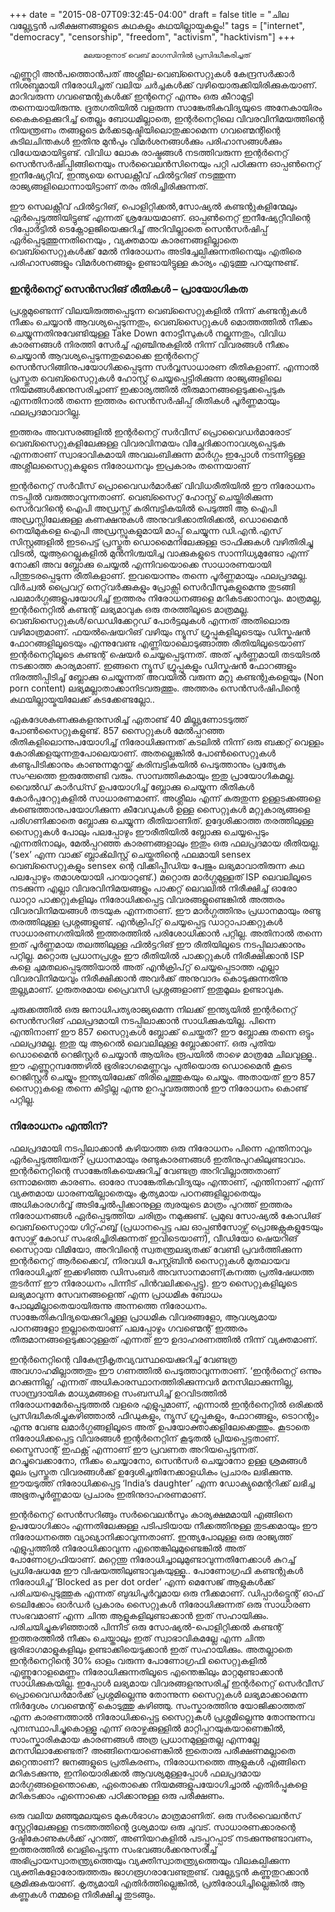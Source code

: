 +++
date = "2015-08-07T09:32:45-04:00"
draft = false
title = "ചില വല്ല്യേട്ടൻ പരീക്ഷണങ്ങളുടെ കഥകളും കഥയില്ലായ്മകളും!"
tags = ["internet", "democracy", "censorship", "freedom", "activism", "hacktivism"]
+++
<center><small>
    മലയാളനാട് വെബ് മാഗസിനില്‍ പ്രസിദ്ധീകരിച്ചത്
</small></center>

എണ്ണൂറ്റി അൻപത്തൊൻപത് അശ്ലീല-വെബ്സൈറ്റുകൾ കേന്ദ്രസർക്കാർ നിശബ്ദമായി നിരോധിച്ചത് വലിയ ചർച്ചകൾക്ക് വഴിയൊരുക്കിയിരിക്കുകയാണ്. മാറിവരുന്ന ഗവണ്മെന്റുകൾക്ക് ഇന്റനെറ്റ് എന്നും ഒരു കീറാമുട്ടി തന്നെയായിരുന്നു. ദ്രുതഗതിയിൽ വളരുന്ന സാങ്കേതികവിദ്യയുടെ അനേകായിരം കൈകളെക്കുറിച്ച് തെല്ലും ബോധമില്ലാതെ, ഇന്റർനെറ്റിലെ വിവരവിനിമയത്തിന്റെ നിയന്ത്രണം തങ്ങളുടെ മർക്കടമുഷ്ടിയിലൊതുക്കാമെന്ന ഗവണ്മെന്റിന്റെ കുടിലചിന്തകൾ ഇതിനു മുൻപും വിമർശനങ്ങൾക്കും പരിഹാസങ്ങൾക്കും വിധേയമായിട്ടുണ്ട്. വിവിധ ലോക രാഷ്ട്രങ്ങൾ നടത്തിവരുന്ന ഇന്റർനെറ്റ് സെൻസർഷിപ്പിങ്ങിനെയും സർവൈലൻസിനെയും പറ്റി പഠിക്കുന്ന ഓപ്പൺനെറ്റ് ഇനീഷ്യേറ്റീവ്, ഇന്ത്യയെ സെലക്റ്റീവ് ഫിൽട്ടറിങ് നടത്തുന്ന രാജ്യങ്ങളിലൊന്നായിട്ടാണ് തരം തിരിച്ചിരിക്കുന്നത്.

ഈ സെലക്റ്റീവ് ഫിൽട്ടറിങ്, പൊളിറ്റിക്കൽ,സോഷ്യൽ കണ്ടന്റുകളിന്മേലും ഏർപ്പെടുത്തിയിട്ടുണ്ട് എന്നത് ശ്രദ്ധേയമാണ്. ഓപ്പൺനെറ്റ് ഇനീഷ്യേറ്റീവിന്റെ റിപ്പോർട്ടിൽ ടെക്നോളജിയെക്കുറിച്ച് അറിവില്ലാതെ സെൻസർഷിപ്പ് ഏർപ്പെടുത്തുന്നതിനെയും , വ്യക്തമായ കാരണങ്ങളില്ലാതെ വെബ്സൈറ്റുകൾക്ക് മേൽ നിരോധനം അടിച്ചേല്പിക്കുന്നതിനെയും എതിരെ പരിഹാസങ്ങളും വിമർശനങ്ങളും ഉണ്ടായിട്ടുള്ള കാര്യം എടുത്തു പറയുന്നുണ്ട്.

### ഇന്റർനെറ്റ് സെൻസറിങ് രീതികൾ – പ്രായോഗികത

പ്രശ്നമുണ്ടെന്ന് വിലയിരുത്തപ്പെടുന്ന വെബ്സൈറ്റുകളിൽ നിന്ന് കണ്ടന്റുകൾ നീക്കം ചെയ്യാൻ ആവശ്യപ്പെടുന്നതും, വെബ്സൈറ്റുകൾ മൊത്തത്തിൽ നീക്കം ചെയ്യുന്നതിനുവേണ്ടിയുള്ള Take Down നോട്ടീസുകൾ നല്കുന്നതും, വിവിധ കാരണങ്ങൾ നിരത്തി സേർച്ച് എഞ്ചിനുകളിൽ നിന്ന് വിവരങ്ങൾ നീക്കം ചെയ്യാൻ ആവശ്യപ്പെടുന്നതുമൊക്കെ ഇന്റർനെറ്റ് സെൻസറിങ്ങിനുപയോഗിക്കപ്പെടുന്ന സർവ്വസാധാരണ രീതികളാണ്. എന്നാൽ പ്രസ്തുത വെബ്സൈറ്റുകൾ ഹോസ്റ്റ് ചെയ്യപ്പെട്ടിരിക്കുന്ന രാജ്യങ്ങളിലെ നിയമങ്ങൾക്കനുസരിച്ചാണ് ഇക്കാര്യത്തിൽ തീരുമാനങ്ങളെടുക്കപ്പെടുക എന്നതിനാൽ തന്നെ ഇത്തരം സെൻസർഷിപ്പ് രീതികൾ പൂർണ്ണമായും ഫലപ്രദമാവാറില്ല.

ഇത്തരം അവസരങ്ങളിൽ ഇന്റർനെറ്റ് സർവീസ് പ്രൊവൈഡർമാരോട് വെബ്സൈറ്റുകളിലേക്കുള്ള വിവരവിനമയം വിച്ഛേദിക്കാനാവശ്യപ്പെടുക എന്നതാണ് സ്വാഭാവികമായി അവലംബിക്കുന്ന മാർഗ്ഗം ഇപ്പോൾ നടന്നിട്ടുള്ള അശ്ലീലസൈറ്റുകളുടെ നിരോധനവും ഇപ്രകാരം തന്നെയാണ്

ഇന്റർനെറ്റ് സർവീസ് പ്രൊവൈഡർമാർക്ക് വിവിധരീതിയിൽ ഈ നിരോധനം നടപ്പിൽ വരുത്താവുന്നതാണ്. വെബ്സൈറ്റ് ഹോസ്റ്റ് ചെയ്തിരിക്കുന്ന സെർവറിന്റെ ഐപി അഡ്രസ്സ് കരിമ്പട്ടികയിൽ പെടുത്തി ആ ഐപി അഡ്രസ്സിലേക്കുള്ള കണക്ഷനുകൾ അനുവദിക്കാതിരിക്കൽ, ഡൊമൈൻ നെയിമുകളെ ഐപി അഡ്രസ്സുകളുമായി മാപ്പ് ചെയ്യുന്ന ഡി.എൻ.എസ് സിസ്റ്റങ്ങളിൽ ഇടപെട്ട് പ്രസ്തുത ഡൊമൈനിലേക്കുള്ള ട്രാഫിക്കുകൾ വഴിതിരിച്ചു വിടൽ, യൂആറെല്ലുകളിൽ മുൻനിശ്ചയിച്ച വാക്കുകളുടെ സാന്നിധ്യമുണ്ടോ എന്ന് നോക്കി അവ ബ്ലോക്കു ചെയ്യൽ എന്നിവയൊക്കെ സാധാരണയായി പിന്തുടരപ്പെടുന്ന രീതികളാണ്. ഇവയൊന്നും തന്നെ പൂർണ്ണമായും ഫലപ്രദമല്ല. വിർച്വൽ പ്രൈവറ്റ് നെറ്റ്‌‌വർക്കുകളും പ്രോക്സി സെർവീസുകളുമെന്നു തുടങ്ങി പലമാർഗ്ഗങ്ങളുപയോഗിച്ച് ഇത്തരം നിരോധനങ്ങളെ മറികടക്കാനാവും. മാത്രമല്ല, ഇന്റർനെറ്റിൽ കണ്ടന്റ് ലഭ്യമാവുക ഒരു തരത്തിലൂടെ മാത്രമല്ല. വെബ്സൈറ്റുകൾ/ഡെഡിക്കേറ്റഡ് പോർട്ടലുകൾ എന്നത് അതിലൊരു വഴിമാത്രമാണ്. ഫയൽഷെയറിങ് വഴിയും ന്യൂസ് ഗ്രൂപ്പുകളിലൂടെയും ഡിസ്കഷൻ ഫോറങ്ങളിലൂടെയും എന്നുവേണ്ട എണ്ണിയാലൊടുങ്ങാത്ത രീതിയിലൂടെയാണ് ഇന്റർനെറ്റിലൂടെ കണ്ടന്റ് ഷെയർ ചെയ്യപ്പെടുന്നത്. അത് പൂർണ്ണമായി തടയിടൽ നടക്കാത്ത കാര്യമാണ്. ഇങ്ങനെ ന്യൂസ് ഗ്രൂപ്പുകളും ഡിസ്കഷൻ ഫോറങ്ങളും നിരത്തിപ്പിടിച്ച് ബ്ലോക്കു ചെയ്യുന്നത് അവയിൽ വരുന്ന മറ്റു കണ്ടന്റുകളെയും (Non porn content) ലഭ്യമല്ലാതാക്കാനിടവരുത്തും. അത്തരം സെൻസർഷിപിന്റെ കഥയില്ലായ്മയിലേക്ക് കടക്കേണ്ടല്ലോ..

ഏകദേശകണക്കുകളനുസരിച്ച് ഏതാണ്ട് 40 മില്ല്യണോടടുത്ത് പോൺസൈറ്റുകളുണ്ട്. 857 സൈറ്റുകൾ മേൽപ്പറഞ്ഞ രീതികളിലൊന്നുപയോഗിച്ച് നിരോധിക്കുന്നത് കടലിൽ നിന്ന് ഒരു ബക്കറ്റ് വെള്ളം കോരിക്കളയുന്നതുപോലെയാണ്. അതല്ലെങ്കിൽ പോൺസൈറ്റുകൾ കണ്ടുപിടിക്കാനും കാണുന്നമുറയ്ക്ക് കരിമ്പട്ടികയിൽ പെടുത്താനും പ്രത്യേക സംഘത്തെ ഇരുത്തേണ്ടി വരും. സാമ്പത്തികമായും ഇതു പ്രായോഗികമല്ല.
വൈൽഡ് കാർഡ്സ് ഉപയോഗിച്ച് ബ്ലോക്കു ചെയ്യുന്ന രീതികൾ കോർപ്പറേറ്റുകളിൽ സാധാരണമാണ്. അശ്ലീലം എന്ന് കരുതുന്ന ഉള്ളടക്കങ്ങളെ കണ്ടെത്താനുപയോഗിക്കുന്ന കീവേഡുകൾ ഉള്ള സൈറ്റുകൾ മറ്റുകാര്യങ്ങളെ പരിഗണിക്കാതെ ബ്ലോക്കു ചെയ്യുന്ന രീതിയാണിത്. ഉദ്ദേശിക്കാത്ത തരത്തിലുള്ള സൈറ്റുകൾ പോലും പലപ്പോഴും ഈരീതിയിൽ ബ്ലോക്കു ചെയ്യപ്പെടും എന്നതിനാലും, മേൽപ്പറഞ്ഞ കാരണങ്ങളാലും ഇതും ഒരു ഫലപ്രദമായ രീതിയല്ല. (‘sex’ എന്ന വാക്ക് ബ്ലാൿലിസ്റ്റ് ചെയ്തതിന്റെ ഫലമായി sensex വെബ്സൈറ്റുകളും sensex ന്റെ വിക്കിപ്പീഡിയ പേജും ലഭ്യമാവാതിരുന്ന കഥ പലപ്പോഴും തമാശയായി പറയാറുണ്ട്.) മറ്റൊരു മാർഗ്ഗമുള്ളത് ISP ലെവലിലൂടെ നടക്കുന്ന എല്ലാ വിവരവിനിമയങ്ങളും പാക്കറ്റ് ലെവലിൽ നിരീക്ഷിച്ച് ഓരോ ഡാറ്റാ പാക്കറ്റുകളിലും നിരോധിക്കപ്പെട്ട വിവരങ്ങളുണ്ടെങ്കിൽ അത്തരം വിവരവിനിമയങ്ങൾ തടയുക എന്നതാണ്. ഈ മാർഗ്ഗത്തിനും പ്രധാനമായും രണ്ടു തരത്തിലുള്ള പ്രശ്നങ്ങളുണ്ട്. എൻക്രിപ്റ്റ് ചെയ്യപ്പെട്ട ഡാറ്റാപാക്കറ്റുകൾ സാധാരണഗതിയിൽ ഇത്തരത്തിൽ പരിശോധിക്കാൻ പറ്റില്ല. അതിനാൽ തന്നെ ഇത് പൂർണ്ണമായ തലത്തിലുള്ള ഫിൽട്ടറിങ് ഈ രീതിയിലൂടെ നടപ്പിലാക്കാനും പറ്റില്ല. മറ്റൊരു പ്രധാനപ്രശ്നം ഈ രീതിയിൽ പാക്കറ്റുകൾ നിരീക്ഷിക്കാൻ ISP കളെ ചുമതലപ്പെടുത്തിയാൽ അത് എൻക്രിപ്റ്റ് ചെയ്യപ്പെടാത്ത എല്ലാ വിവരവിനിമയവും നിരീക്ഷിക്കാൻ അവർക്ക് അനുവാദം കൊടുക്കുന്നതിനു തുല്ല്യമാണ്. ഗുരുതരമായ പ്രൈവസി പ്രശ്നങ്ങളാണ് ഇതുമൂലം ഉണ്ടാവുക.

ചുരുക്കത്തിൽ ഒരു ജനാധിപത്യരാജ്യമെന്ന നിലക്ക് ഇന്ത്യയിൽ ഇന്റർനെറ്റ് സെൻസറിങ് ഫലപ്രദമായി നടപ്പിലാക്കാൻ സാധിക്കുകയില്ല. പിന്നെ എന്തിനാണ് ഈ 857 സൈറ്റുകൾ ബ്ലോക്ക് ചെയ്തത്? ഈ ബ്ലോക്കു തന്നെ ഒട്ടും ഫലപ്രദമല്ല. ഇതു യു ആറെൽ ലെവലിലുള്ള ബ്ലോക്കാണ്. ഒരു പുതിയ ഡൊമൈൻ റെജിസ്റ്റർ ചെയ്യാൻ ആയിരം രൂപയിൽ താഴെ മാത്രമേ ചിലവുള്ളൂ.. ഈ എണ്ണൂറ്റമ്പത്തേഴിൽ ഭൂരിഭാഗമെണ്ണവും പുതിയൊരു ഡൊമൈൻ കൂടെ റെജിസ്റ്റർ ചെയ്യും ഇന്ത്യയിലേക്ക് തിരിച്ചെത്തുകയും ചെയ്യും. അതായത് ഈ 857 സൈറ്റുകളെ തന്നെ കിട്ടില്ല എന്നു ഉറപ്പുവരുത്താൻ ഈ നിരോധനം കൊണ്ട് പറ്റില്ല.

### നിരോധനം എന്തിന്?

ഫലപ്രദമായി നടപ്പിലാക്കാൻ കഴിയാത്ത ഒരു നിരോധനം പിന്നെ എന്തിനാവും ഏർപ്പെടുത്തിയത്? പ്രധാനമായും രണ്ടുകാരണങ്ങൾ ഇതിനുപുറകിലുണ്ടാവാം. ഇന്റർനെറ്റിന്റെ സാങ്കേതികയെക്കുറിച്ച് വേണ്ടത്ര അറിവില്ലാത്തതാണ് ഒന്നാമത്തെ കാരണം. ഓരോ സാങ്കേതികവിദ്യയും എന്താണ്, എന്തിനാണ് എന്ന് വ്യക്തമായ ധാരണയില്ലാതെയും കൃത്യമായ പഠനങ്ങളില്ലാതെയും അധികാരഗർവ്വ് അടിച്ചേൽപ്പിക്കാനുള്ള ത്വരയുടെ മാത്രം പുറത്ത് ഇത്തരം നിരോധനങ്ങൾ ഏർപ്പെടുത്തിയ ചരിത്രം നമുക്കുണ്ട്. പ്രമുഖ സോഷ്യൽ കോഡിങ് വെബ്‌‌സൈറ്റായ ഗിറ്റ്‌‌ഹബ്ബ് (പ്രധാനപ്പെട്ട പല ഓപ്പൺസോഴ്സ് പ്രൊജക്റ്റുകളുടേയും സോഴ്സ് കോഡ് സംഭരിച്ചിരിക്കുന്നത് ഇവിടെയാണ്), വീഡിയോ ഷെയറിങ് സൈറ്റായ വിമിയോ, അറിവിന്റെ സ്വതന്ത്രലഭ്യതക്ക് വേണ്ടി പ്രവർത്തിക്കുന്ന ഇന്റർനെറ്റ് ആർക്കൈവ്, നിരവധി പേസ്റ്റ്ബിൻ സൈറ്റുകൾ മുതലായവ നിരോധിച്ചത് ഇക്കഴിഞ്ഞ ഡിസംബർ അവസാനമാണ്(കനത്ത പ്രതിഷേധത്ത തുടർന്ന് ഈ നിരോധനം പിന്നീട് പിൻവലിക്കപ്പെട്ടു). ഈ സൈറ്റുകളിലൂടെ ലഭ്യമാവുന്ന സേവനങ്ങളെന്ത് എന്ന പ്രാധമിക ബോധം പോലുമില്ലാതെയായിരുന്നു അന്നത്തെ നിരോധനം. സാങ്കേതികവിദ്യയെക്കുറിച്ചുള്ള പ്രാധമിക വിവരങ്ങളോ, ആവശ്യമായ പഠനങ്ങളോ ഇല്ലാതെയാണ് പലപ്പോഴും ഗവണ്മെന്റ് ഇത്തരം തീരുമാനങ്ങളെടുക്കാറുള്ളത് എന്നത് ഈ ഉദാഹരണത്തിൽ നിന്ന് വ്യക്തമാണ്.

ഇന്റർനെറ്റിന്റെ വികേന്ദ്രീകൃതവ്യവസ്ഥയെക്കുറിച്ച് വേണ്ടത്ര അവഗാഹമില്ലാത്തതും ഈ ഗണത്തിൽ പെടുത്താവുന്നതാണ്. ‘ഇന്റർനെറ്റ് ഒന്നും മറക്കുന്നില്ല’ എന്നത് അധികാരസ്ഥാനത്തിരിക്കുന്നവർ മനസിലാക്കുന്നില്ല, സാമ്പ്രദായിക മാധ്യമങ്ങളെ സംബന്ധിച്ച് ഉറവിടത്തിൽ നിരോധനമേർപ്പെടുത്തൽ വളരെ എളുപ്പമാണ്, എന്നാൽ ഇന്റർനെറ്റിൽ ഒരിക്കൽ പ്രസിദ്ധീകരിച്ചുകഴിഞ്ഞാൽ ഫീഡുകളും, ന്യൂസ് ഗ്രൂപ്പുകളും, ഫോറങ്ങളും, ടൊറന്റും എന്നു വേണ്ട ലമാർഗ്ഗങ്ങളിലൂടെ അത് ഉപയോക്താക്കളിലേക്കെത്തും. കൂടാതെ നിരോധിക്കപ്പെട്ട വിവരങ്ങൾ ഇന്റർനെറ്റിന് കൂടുതൽ പ്രിയപ്പെട്ടതാണ്. സ്ട്രൈസാന്റ് ഇഫക്റ്റ് എന്നാണ് ഈ പ്രവണത അറിയപ്പെടുന്നത്. മറച്ചുവെക്കാനോ, നീക്കം ചെയ്യാനോ, സെൻസർ ചെയ്യാനോ ഉള്ള ശ്രമങ്ങൾ മൂലം പ്രസ്തുത വിവരങ്ങൾക്ക് ഉദ്ദേശിച്ചതിനേക്കാളധികം പ്രചാരം ലഭിക്കുന്നു. ഈയടുത്ത് നിരോധിക്കപ്പെട്ട ‘India’s daughter’ എന്ന ഡോക്യുമെന്ററിക്ക് ലഭിച്ച അഭൂതപൂർണ്ണമായ പ്രചാരം ഇതിനുദാഹരണമാണ്.

 ഇന്റർനെറ്റ് സെൻസറിങ്ങും സർവൈലൻസും കാര്യക്ഷമമായി എങ്ങിനെ ഉപയോഗിക്കാം എന്നതിലേക്കുള്ള പടിപടിയായ നീക്കത്തിനുള്ള തുടക്കമായും ഈ നിരോധനത്തെ വ്യാഖ്യാനിക്കാവുന്നതാണ്. ഇന്ത്യപോലുള്ള ഒരു രാജ്യത്ത് എളുപ്പത്തിൽ നിരോധിക്കാവുന്ന എന്തെങ്കിലുമുണ്ടെങ്കിൽ അത് പോണോഗ്രഫിയാണ്. മറ്റെന്തു നിരോധിച്ചാലുമുണ്ടാവുന്നതിനേക്കാൾ കുറച്ച് പ്രധിഷേധമേ ഈ വിഷയത്തിലുണ്ടാവുകയുള്ളൂ.. പോണോഗ്രഫി കണ്ടന്റുകൾ നിരോധിച്ച് ‘Blocked as per dot order’ എന്ന മെസേജ് ആളുകൾക്ക് പരിചയപ്പെടുത്തുക എന്നത് ബുദ്ധിപൂർവ്വമായ ഒരു നീക്കമാണ്. ഡിപ്പാർട്ട്മെന്റ് ഓഫ് ടെലിക്കോം ഓർഡർ പ്രകാരം സൈറ്റുകൾ നിരോധിക്കുന്നത് ഒരു സാധാരണ സംഭവമാണ് എന്ന ചിന്ത ആളുകളിലുണ്ടാക്കാൻ ഇത് സഹായിക്കും. പരിചയിച്ചുകഴിഞ്ഞാൽ പിന്നീട് ഒരു സോഷ്യൽ-പൊളിറ്റിക്കൽ കണ്ടന്റ് ഇത്തരത്തിൽ നീക്കം ചെയ്താലും ഇത് സ്വാഭാവികമല്ലേ എന്ന ചിന്ത ഭൂരിഭാഗമാളുകളിലും ഉണ്ടാക്കിയെടുക്കാൻ ഇത് സഹായിക്കും. അതല്ലാതെ ഇന്റർനെറ്റിന്റെ 30% ഓളം വരുന്ന പോണോഗ്രഫി സൈറ്റുകളിൽ എണ്ണൂറോളമെണ്ണം നിരോധിക്കുന്നതിലൂടെ എന്തെങ്കിലും മാറ്റമുണ്ടാക്കാൻ സാധിക്കുകയില്ല. ഇപ്പോൾ ലഭ്യമായ വിവരങ്ങളനുസരിച്ച് ഇന്റർനെറ്റ് സെർവീസ് പ്രൊവൈഡർമാർക്ക് പ്രശ്നമില്ലെന്നു തോന്നുന്ന സൈറ്റുകൾ ലഭ്യമാക്കാമെന്ന നിർദ്ദേശം ഗവണ്മെന്റ് കൊടുത്തു കഴിഞ്ഞു. സംസ്കാരത്തിനു യോജിക്കാത്തത് എന്ന കാരണത്താൽ നിരോധിക്കപ്പെട്ട സൈറ്റുകൾ പ്രശ്നമില്ലെന്നു തോന്നുന്നവ പുനഃസ്ഥാപിച്ചുകൊള്ളൂ എന്ന് ഒരാഴ്ചക്കുള്ളിൽ മാറ്റിപ്പറയുകയാണെങ്കിൽ, സാംസ്കാരികമായ കാരണങ്ങൾ അത്ര പ്രധാനമുള്ളതല്ല എന്നല്ലേ മനസിലാക്കേണ്ടത്? അങ്ങിനെയാണെങ്കിൽ ഇതൊരു പരീക്ഷണമല്ലാതെ മറ്റെന്താണ്? ജനങ്ങളുടെ പ്രതികരണം, നിരോധനത്തെ ആളുകൾ എങ്ങിനെ മറികടക്കുന്നു, ഇനിയൊരിക്കൽ ആവശ്യമുള്ളപ്പോൾ ഫലപ്രദമായ മാർഗ്ഗങ്ങളെന്തൊക്കെ, ഏതൊക്കെ നിയമങ്ങളുപയോഗിച്ചാൽ എതിർപ്പുകളെ മറികടക്കാം എന്നൊക്കെ പഠിക്കാനുള്ള ഒരു പരീക്ഷണം.

  ഒരു വലിയ മഞ്ഞുമലയുടെ മുകൾഭാഗം മാത്രമാണിത്. ഒരു സർവൈലൻസ് സ്റ്റേറ്റിലേക്കുള്ള നടത്തത്തിന്റെ ദൃശ്യമായ ഒരു ചുവട്. സാധാരണക്കാരന്റെ ദൃഷ്ടികോണുകൾക്ക് പുറത്ത്, അണിയറകളിൽ പടപ്പുറപ്പാട് നടക്കുന്നുണ്ടാവണം, ഇത്തരത്തിൽ വെളിപ്പെടുന്ന സംഭവങ്ങൾക്കനുസരിച്ച് അഭിപ്രായസ്വാതന്ത്ര്യത്തെയും വ്യക്തിസ്വാതന്ത്ര്യത്തെയും വിലകല്പിക്കുന്ന വ്യക്തികളോരോരുത്തരും ജാഗരൂഗരാവേണ്ടതുണ്ട്. വല്ല്യേട്ടൻ കണ്ണുതുറക്കാൻ ശ്രമിക്കുകയാണ്. കൃത്യമായി എതിർത്തില്ലെങ്കിൽ, പ്രതിരോധിച്ചില്ലെങ്കിൽ ആ കണ്ണുകൾ നമ്മളെ നിരീക്ഷിച്ചു തുടങ്ങും.
